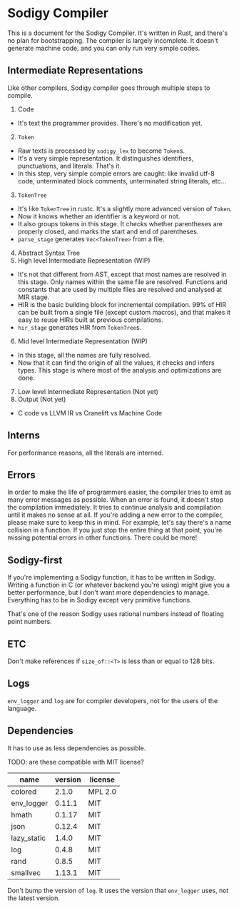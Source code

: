 # Sodigy Compiler

This is a document for the Sodigy Compiler. It's written in Rust, and there's no plan for bootstrapping. The compiler is largely incomplete. It doesn't generate machine code, and you can only run very simple codes.

## Intermediate Representations

Like other compilers, Sodigy compiler goes through multiple steps to compile.

1. Code
  - It's text the programmer provides. There's no modification yet.
2. `Token`
  - Raw texts is processed by `sodigy_lex` to become `Token`s.
  - It's a very simple representation. It distinguishes identifiers, punctuations, and literals. That's it.
  - In this step, very simple compie errors are caught: like invalid utf-8 code, unterminated block comments, unterminated string literals, etc...
3. `TokenTree`
  - It's like `TokenTree` in rustc. It's a slightly more advanced version of `Token`.
  - Now it knows whether an identifier is a keyword or not.
  - It also groups tokens in this stage. It checks whether parentheses are properly closed, and marks the start and end of parentheses.
  - `parse_stage` generates `Vec<TokenTree>` from a file.
4. Abstract Syntax Tree
5. High level Intermediate Representation (WIP)
  - It's not that different from AST, except that most names are resolved in this stage. Only names within the same file are resolved. Functions and constants that are used by multiple files are resolved and analysed at MIR stage.
  - HIR is the basic building block for incremental compilation. 99% of HIR can be built from a single file (except custom macros), and that makes it easy to reuse HIRs built at previous compilations.
  - `hir_stage` generates HIR from `TokenTree`s.
6. Mid level Intermediate Representation (WIP)
  - In this stage, all the names are fully resolved.
  - Now that it can find the origin of all the values, it checks and infers types. This stage is where most of the analysis and optimizations are done.
7. Low level Intermediate Representation (Not yet)
8. Output (Not yet)
  - C code vs LLVM IR vs Cranelift vs Machine Code

## Interns

For performance reasons, all the literals are interned.

## Errors

In order to make the life of programmers easier, the compiler tries to emit as many error messages as possible. When an error is found, it doesn't stop the compilation immediately. It tries to continue analysis and compilation until it makes no sense at all. If you're adding a new error to the compiler, please make sure to keep this in mind. For example, let's say there's a name collision in a function. If you just stop the entire thing at that point, you're missing potential errors in other functions. There could be more!

## Sodigy-first

If you're implementing a Sodigy function, it has to be written in Sodigy. Writing a function in C (or whatever backend you're using) might give you a better performance, but I don't want more dependencies to manage. Everything has to be in Sodigy except very primitive functions.

That's one of the reason Sodigy uses rational numbers instead of floating point numbers.

## ETC

Don't make references if `size_of::<T>` is less than or equal to 128 bits.

## Logs

`env_logger` and `log` are for compiler developers, not for the users of the language.

## Dependencies

It has to use as less dependencies as possible.

TODO: are these compatible with MIT license?

| name           | version    | license     |
|----------------|------------|-------------|
| colored        | 2.1.0      | MPL 2.0     |
| env_logger     | 0.11.1     | MIT         |
| hmath          | 0.1.17     | MIT         |
| json           | 0.12.4     | MIT         |
| lazy_static    | 1.4.0      | MIT         |
| log            | 0.4.8      | MIT         |
| rand           | 0.8.5      | MIT         |
| smallvec       | 1.13.1     | MIT         |

Don't bump the version of `log`. It uses the version that `env_logger` uses, not the latest version.
